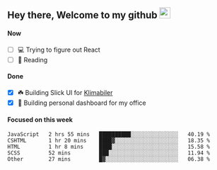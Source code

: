 ## Hey there, Welcome to my github <img src="https://media.giphy.com/media/hvRJCLFzcasrR4ia7z/giphy.gif" width="25px">

#### Now
- [ ] 💻 Trying to figure out React
- [ ] 📕 Reading

#### Done
- [x] ☘️ Building Slick UI for [Klimabiler](https://klimabiler.dk)
- [x] 🚀 Building personal dashboard for my office
 
 #### Focused on this week
<!--START_SECTION:waka-->

```text
JavaScript   2 hrs 55 mins   ██████████░░░░░░░░░░░░░░░   40.19 %
CSHTML       1 hr 20 mins    ████▓░░░░░░░░░░░░░░░░░░░░   18.35 %
HTML         1 hr 8 mins     ████░░░░░░░░░░░░░░░░░░░░░   15.58 %
SCSS         52 mins         ███░░░░░░░░░░░░░░░░░░░░░░   11.94 %
Other        27 mins         █▓░░░░░░░░░░░░░░░░░░░░░░░   06.38 %
```

<!--END_SECTION:waka-->

